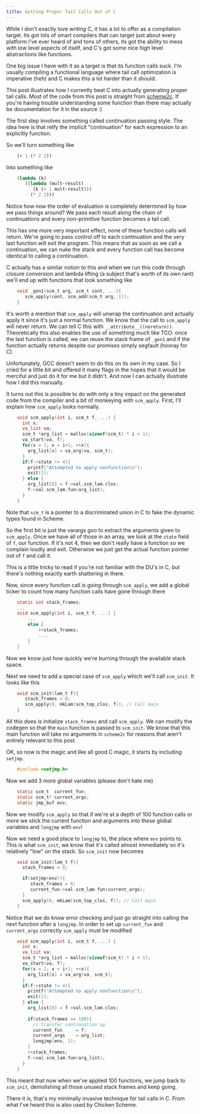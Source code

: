 ```yaml
---
title: Getting Proper Tail Calls Out of C
---
```


While I don't exactly love *writing* C, it has
a lot to offer as a compilation target. Its got lots
of smart compilers that can target just about every platform
I've ever heard of and tons of others, its got the ability
to mess with low level aspects of itself, and C's got some nice
high level abstractions like functions.

One big issue I have with it as a target is that its function calls suck.
I'm usually compiling a functional language where tail call optimization is
imperative (heh) and C makes this a lot harder than it should.

This post illustrates how I currently beat C into actually generating proper
tail calls. Most of the code from this post is straight from [scheme2c](bitbucket.org/jozefg/scheme2c). If
you're having trouble understanding some function than there may actually be documentation for
it in the source :)

The first step involves something called continuation passing style. The idea here
is that reify the implicit "continuation" for each expression to an explicitly function.

So we'll turn something like

``` scheme
    (+ 1 (* 2 2))
```

Into something like

``` scheme
    (lambda (k)
       ((lambda (mult-result)
          (k (+ 1 mult-result)))
         (* 2 2)))
```

Notice how now the order of evaluation is completely determined by how we pass things around?
We pass each result along the chain of continuations and every non-primitive function becomes
a tail call.

This has one more very important effect, none of these function calls will return. We're going
to pass control off to each continuation and the very last function will exit the program. This
means that as soon as we call a continuation, we can nuke the stack and every function call has
become identical to calling a continuation.

C actually has a similar notion to this and when we run this code through closure conversion
and lambda lifting (a subject that's worth of its own rant) we'll end up with functions that look
something like

``` c
    void _gen1(scm_t arg, scm_t cont, ...){
       scm_apply(cont, scm_add(scm_t arg, 1));
    }
```

It's worth a mention that `scm_apply` will unwrap the continuation and actually apply it since it's
just a normal function. We know that the call to `scm_apply` will never return. We can tell
C this with `__attribute__((noreturn))`. Theoretically this also enables the
use of something much like TCO: once the last function is called, we can reuse
the stack frame of `_gen1` and if the function actually returns despite our promises
simply segfault (hooray for C).

Unfortunately, GCC doesn't seem to do this on its own in my case. So I cried for a little
bit and offered it many flags in the hopes that it would be merciful and just do it for
me but it didn't. And now I can actually illustrate how I did this manually.

It turns out this is possible to do with only a tiny impact on the generated code from
the compiler and a bit of monkeying with `scm_apply`. First, I'll explain how `scm_apply`
looks normally.

``` c
    void scm_apply(int i, scm_t f, ...) {
      int x;
      va_list va;
      scm_t *arg_list = malloc(sizeof(scm_t) * i + 1);
      va_start(va, f);
      for(x = 1; x < i+1; ++x){
        arg_list[x] = va_arg(va, scm_t);
      }
      if(f->state != 4){
        printf("Attempted to apply nonfunction\n");
        exit(1);
      } else {
        arg_list[0] = f->val.scm_lam.clos;
        f->val.scm_lam.fun(arg_list);
      }
    }
```

Note that `scm_t` is a pointer to a discriminated union in C
to fake the dynamic types found in Scheme.

So the first bit is just the varargs goo to extract the
arguments given to `scm_apply`. Once we have all of those
in an array, we look at the `state` field of `f`, our function.
If it's not 4, then we don't really have a function so we complain
loudly and exit.
Otherwise we just get the actual function pointer out of `f` and call it.

This is a little tricky to read if you're not familiar with the DU's in C,
but there's nothing exactly earth shattering in there.

Now, since every function call is going through `scm_apply`, we add a global
ticker to count how many function calls have gone through there

``` c
    static int stack_frames;
    ...
    void scm_apply(int i, scm_t f, ...) {
        ...
        else {
            ++stack_frames;
            ....
        }
    }
```

Now we know just *how* quickly we're burning through the available stack space.

Next we need to add a special case of `scm_apply` which we'll call `scm_init`.
It looks like this

``` C
    void scm_init(lam_t f){
       stack_frames = 0;
       scm_apply(0, mkLam(scm_top_clos, f)); // Call main
    }
```

All this does is initialize `stack_frames` and call `scm_apply`. We can modify
the codegen so that the `main` function is passed to `scm_init`. We know that
this main function will take no arguments in `scheme2c` for reasons that aren't entirely
relevant to this post.

OK, so now is the magic and like all good C magic, it starts by including `setjmp`.

``` c
    #include <setjmp.h>
```

Now we add 3 more global variables (please don't hate me)

``` c
    static scm_t  current_fun;
    static scm_t* current_args;
    static jmp_buf env;
```

Now we modify `scm_apply` so that if we're at a depth of 100 function calls or more
we stick the current function and arguments into these global variables and `longjmp` with
`env`!

Now we need a good place to `longjmp` to, the place where `env` points to. This is what `scm_init`,
we know that it's called almost immediately so it's relatively "low" on the stack. So `scm_init`
now becomes

``` c
    void scm_init(lam_t f){
      stack_frames = 0;

      if(setjmp(env)){
         stack_frames = 0;
         current_fun->val.scm_lam.fun(current_args);
      }
      scm_apply(0, mkLam(scm_top_clos, f)); // Call main
    }
```

Notice that we do know error checking and just go straight into calling the next function
after a `longjmp`. In order to set up `current_fun` and `current_args` correctly `scm_apply`
must be modified

``` c
    void scm_apply(int i, scm_t f, ...) {
      int x;
      va_list va;
      scm_t *arg_list = malloc(sizeof(scm_t) * i + 1);
      va_start(va, f);
      for(x = 1; x < i+1; ++x){
        arg_list[x] = va_arg(va, scm_t);
      }
      if(f->state != 4){
        printf("Attempted to apply nonfunction\n");
        exit(1);
      } else {
        arg_list[0] = f->val.scm_lam.clos;
    
        if(stack_frames >= 100){
          // Transfer continuation up
          current_fun     = f;
          current_args    = arg_list;
          longjmp(env, 1);
        }
        ++stack_frames;
        f->val.scm_lam.fun(arg_list);
      }
    }
```

This meant that now when we've applied 100 functions, we jump back to `scm_init`, demolishing
all those unused stack frames and keep going.

There it is, that's my minimally invasive technique for tail calls in C. From what I've
heard this is also used by Chicken Scheme.
